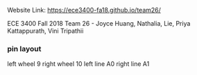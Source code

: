 Website Link: https://ece3400-fa18.github.io/team26/

ECE 3400 Fall 2018
Team 26 - Joyce Huang, Nathalia, Lie, Priya Kattappurath, Vini Tripathii

### pin layout
left wheel 9
right wheel 10
left line A0
right line A1

